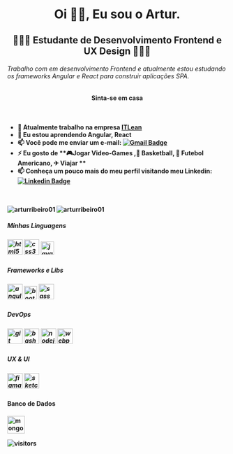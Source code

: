 <h1 align="center">Oi 🖖🏾, Eu sou o Artur.</h1>
<h2 align="center"> 👨🏾‍💻 Estudante de Desenvolvimento Frontend e UX Design 👨🏾‍💻 </h2>
<h6>
  Trabalho com em desenvolvimento Frontend e atualmente estou estudando os frameworks Angular e React para construir aplicações SPA.
</p>
<h4 align="center">Sinta-se em casa<h4>

<br>

- 🔭 Atualmente trabalho na empresa [ITLean](https://itlean.com.br/)
- 🌱 Eu estou aprendendo **Angular, React**
- 📫 Você pode me enviar um e-mail:  [![Gmail Badge](https://img.shields.io/badge/-ArturRibeiro01-c14438?style=flat&logo=Gmail&logoColor=white&link=mailto:profissional.arturrc@gmail.com)](mailto:profissional.arturrc@gmail.com)
- ⚡ Eu gosto de **🎮Jogar Video-Games ,🏀 Basketball, 🏈 Futebol Americano, ✈ Viajar  **
- 📫 Conheça um pouco mais do meu perfil visitando meu Linkedin: [![Linkedin Badge](https://img.shields.io/badge/-ArturRibeiro-blue?style=flat&logo=Linkedin&logoColor=white&link=https://www.linkedin.com/in/abdullahalrifat/)](https://www.linkedin.com/in/artur-ribeiro01/)
<br>
<br>


<img align="left" src="https://github-readme-stats.vercel.app/api/top-langs/?username=arturribeiro01&layout=compact" alt="arturribeiro01" />
<img align="center" src="https://github-readme-stats.vercel.app/api?username=arturribeiro01&show_icons=true" alt="arturribeiro01" />



<h5> Minhas Linguagens <h5>
 
<p align="left">
 <img src="https://devicons.github.io/devicon/devicon.git/icons/html5/html5-original-wordmark.svg" alt="html5" width="35" height="35"/>
 <img src="https://devicons.github.io/devicon/devicon.git/icons/css3/css3-original-wordmark.svg" alt="css3" width="35" height="35"/>
 <img src="https://devicons.github.io/devicon/devicon.git/icons/javascript/javascript-original.svg" alt="javascript" width="30" height="30"/>
</p>

<h5> Frameworks e Libs <h5>
<p align="left">
 <img src="https://devicons.github.io/devicon/devicon.git/icons/angularjs/angularjs-original.svg" alt="angularjs" width="35" height="35"/>
 <img src="https://devicons.github.io/devicon/devicon.git/icons/bootstrap/bootstrap-plain.svg" alt="bootstrap" width="30" height="30"/>
 <img src="https://devicons.github.io/devicon/devicon.git/icons/sass/sass-original.svg" alt="sass" width="35" height="35"/>
</p>
 
<h5 color"red"> DevOps <h5>
<p align="left">
 <img src="https://www.vectorlogo.zone/logos/git-scm/git-scm-icon.svg" alt="git" width="35" height="35"/>
 <img src="https://www.vectorlogo.zone/logos/gnu_bash/gnu_bash-icon.svg" alt="bash" width="35" height="35"/>
 <img src="https://devicons.github.io/devicon/devicon.git/icons/nodejs/nodejs-original-wordmark.svg" alt="nodejs" width="35" height="35"/>
 <img src="https://devicons.github.io/devicon/devicon.git/icons/webpack/webpack-original.svg" alt="webpack" width="35" height="35"/>
</p>
 
<h5> UX & UI <h5>
<p align="left">
 <img src="https://www.vectorlogo.zone/logos/figma/figma-icon.svg" alt="figma" width="35" height="35"/>
 <img src="https://www.vectorlogo.zone/logos/sketchapp/sketchapp-icon.svg" alt="sketch" width="35" height="35"/>
</p>

<h4>Banco de Dados<h4>
<p align="left">
 <img src="https://devicons.github.io/devicon/devicon.git/icons/mongodb/mongodb-original-wordmark.svg" alt="mongodb" width="40" height="40"/>
</p>
 
 ![visitors](https://visitor-badge.laobi.icu/badge?page_id=ArturRibeiro01.ArturRibeiro01)



